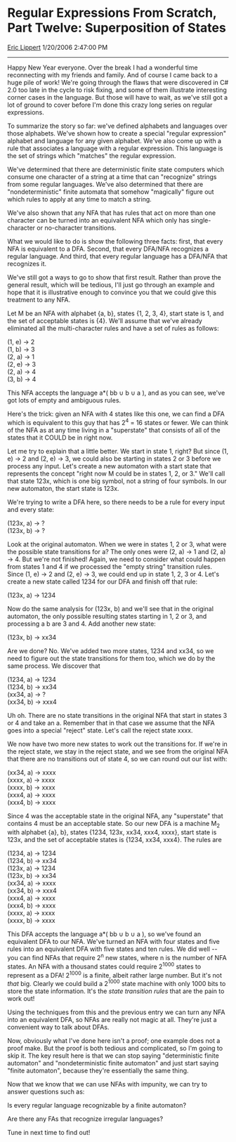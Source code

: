 <div id="page">

# Regular Expressions From Scratch, Part Twelve: Superposition of States

[Eric Lippert](https://social.msdn.microsoft.com/profile/Eric%20Lippert) 1/20/2006 2:47:00 PM

-----

<div id="content">

<div class="mine">

Happy New Year everyone. Over the break I had a wonderful time reconnecting with my friends and family. And of course I came back to a huge pile of work\! We're going through the flaws that were discovered in C\# 2.0 too late in the cycle to risk fixing, and some of them illustrate interesting corner cases in the language. But those will have to wait, as we've still got a lot of ground to cover before I'm done this crazy long series on regular expressions.

To summarize the story so far: we've defined alphabets and languages over those alphabets. We've shown how to create a special "regular expression" alphabet and language for any given alphabet. We've also come up with a rule that associates a language with a regular expression. This language is the set of strings which "matches" the regular expression.

We've determined that there are deterministic finite state computers which consume one character of a string at a time that can "recognize" strings from some regular languages. We've also determined that there are "nondeterministic" finite automata that somehow "magically" figure out which rules to apply at any time to match a string.

We've also shown that any NFA that has rules that act on more than one character can be turned into an equivalent NFA which only has single-character or no-character transitions.

What we would like to do is show the following three facts: first, that every NFA is equivalent to a DFA. Second, that every DFA/NFA recognizes a regular language. And third, that every regular language has a DFA/NFA that recognizes it.

We've still got a ways to go to show that first result. Rather than prove the general result, which will be tedious, I'll just go through an example and hope that it is illustrative enough to convince you that we could give this treatment to any NFA.

Let M be an NFA with alphabet {<span class="code">a</span>, <span class="code">b</span>}, states {1, 2, 3, 4}, start state is 1, and the set of acceptable states is {4}. We'll assume that we've already eliminated all the multi-character rules and have a set of rules as follows:

(1, e) → 2  
(1, <span class="code">b</span>) → 3  
(2, <span class="code">a</span>) → 1  
(2, e) → 3  
(2, <span class="code">a</span>) → 4  
(3, <span class="code">b</span>) → 4

This NFA accepts the language <span class="code">a</span>\*( <span class="code">bb</span> ∪ <span class="code">b</span> ∪ <span class="code">a</span> ), and as you can see, we've got lots of empty and ambiguous rules.

Here's the trick: given an NFA with 4 states like this one, we can find a DFA which is equivalent to this guy that has 2<sup>4</sup> = 16 states or fewer. We can think of the NFA as at any time living in a "superstate" that consists of all of the states that it COULD be in right now.

Let me try to explain that a little better. We start in state 1, right? But since (1, e) → 2 and (2, e) → 3, we could also be starting in states 2 or 3 before we process any input. Let's create a new automaton with a start state that represents the concept "right now M could be in states 1, 2, or 3." We'll call that state 123x, which is one big symbol, not a string of four symbols. In our new automaton, the start state is 123x.

We're trying to write a DFA here, so there needs to be a rule for every input and every state:

(123x, <span class="code">a</span>) → ?  
(123x, <span class="code">b</span>) → ?

Look at the original automaton. When we were in states 1, 2 or 3, what were the possible state transitions for <span class="code">a</span>? The only ones were (2, <span class="code">a</span>) → 1 and (2, <span class="code">a</span>) → 4. But we're not finished\! Again, we need to consider what could happen from states 1 and 4 if we processed the "empty string" transition rules. Since (1, e) → 2 and (2, e) → 3, we could end up in state 1, 2, 3 or 4. Let's create a new state called 1234 for our DFA and finish off that rule:

(123x, <span class="code">a</span>) → 1234

Now do the same analysis for (123x, <span class="code">b</span>) and we'll see that in the original automaton, the only possible resulting states starting in 1, 2 or 3, and processing a <span class="code">b</span> are 3 and 4. Add another new state:

(123x, <span class="code">b</span>) → xx34

Are we done? No. We've added two more states, 1234 and xx34, so we need to figure out the state transitions for them too, which we do by the same process. We discover that

(1234, <span class="code">a</span>) → 1234  
(1234, <span class="code">b</span>) → xx34  
(xx34, <span class="code">a</span>) → ?  
(xx34, <span class="code">b</span>) → xxx4

Uh oh. There are no state transitions in the original NFA that start in states 3 or 4 and take an <span class="code">a</span>. Remember that in that case we assume that the NFA goes into a special "reject" state. Let's call the reject state xxxx.

We now have two more new states to work out the transitions for. If we're in the reject state, we stay in the reject state, and we see from the original NFA that there are no transitions out of state 4, so we can round out our list with:

(xx34, <span class="code">a</span>) → xxxx  
(xxxx, <span class="code">a</span>) → xxxx  
(xxxx, <span class="code">b</span>) → xxxx  
(xxx4, <span class="code">a</span>) → xxxx  
(xxx4, <span class="code">b</span>) → xxxx

Since 4 was the acceptable state in the original NFA, any "superstate" that contains 4 must be an acceptable state. So our new DFA is a machine M<sub>2</sub> with alphabet {<span class="code">a</span>}, <span class="code">b</span>}, states {1234, 123x, xx34, xxx4, xxxx}, start state is 123x, and the set of acceptable states is {1234, xx34, xxx4}. The rules are

(1234, <span class="code">a</span>) → 1234  
(1234, <span class="code">b</span>) → xx34  
(123x, <span class="code">a</span>) → 1234  
(123x, <span class="code">b</span>) → xx34  
(xx34, <span class="code">a</span>) → xxxx  
(xx34, <span class="code">b</span>) → xxx4  
(xxx4, <span class="code">a</span>) → xxxx  
(xxx4, <span class="code">b</span>) → xxxx  
(xxxx, <span class="code">a</span>) → xxxx  
(xxxx, <span class="code">b</span>) → xxxx

This DFA accepts the language <span class="code">a</span>\*( <span class="code">bb</span> ∪ <span class="code">b</span> ∪ <span class="code">a</span> ), so we've found an equivalent DFA to our NFA. We've turned an NFA with four states and five rules into an equivalent DFA with five states and ten rules. We did well -- you can find NFAs that require 2<sup>n</sup> new states, where n is the number of NFA states. An NFA with a thousand states could require 2<sup>1000</sup> states to represent as a DFA\! 2<sup>1000</sup> is a finite, albeit rather large number. But it's not *that* big. Clearly we could build a 2<sup>1000</sup> state machine with only 1000 bits to store the state information. It's the *state transition rules* that are the pain to work out\!

Using the techniques from this and the previous entry we can turn any NFA into an equivalent DFA, so NFAs are really not magic at all. They're just a convenient way to talk about DFAs.

Now, obviously what I've done here isn't a proof; one example does not a proof make. But the proof is both tedious and complicated, so I'm going to skip it. The key result here is that we can stop saying "deterministic finite automaton" and "nondeterministic finite automaton" and just start saying "finite automaton", because they're essentially the same thing.

Now that we know that we can use NFAs with impunity, we can try to answer questions such as:

Is every regular language recognizable by a finite automaton?

Are there any FAs that recognize irregular languages?

Tune in next time to find out\!

</div>

</div>

</div>

